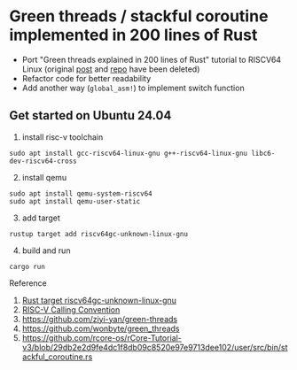 # Green threads / stackful coroutine implemented in 200 lines of Rust
- Port "Green threads explained in 200 lines of Rust" tutorial to RISCV64 Linux (original [post](https://cfsamson.gitbook.io/green-threads-explained-in-200-lines-of-rust) and [repo](https://github.com/cfsamson/example-greenthreads) have been deleted)
- Refactor code for better readability
- Add another way (`global_asm!`) to implement switch function

## Get started on Ubuntu 24.04
1. install risc-v toolchain
```
sudo apt install gcc-riscv64-linux-gnu g++-riscv64-linux-gnu libc6-dev-riscv64-cross
```

2. install qemu
```
sudo apt install qemu-system-riscv64
sudo apt install qemu-user-static
```

3. add target
```
rustup target add riscv64gc-unknown-linux-gnu
```

4. build and run
```
cargo run
```

Reference
1. [Rust target riscv64gc-unknown-linux-gnu](https://doc.rust-lang.org/nightly/rustc/platform-support/riscv64gc-unknown-linux-gnu.html)
2. [RISC-V Calling Convention](https://riscv.org/wp-content/uploads/2015/01/riscv-calling.pdf)
3. https://github.com/ziyi-yan/green-threads
4. https://github.com/wonbyte/green_threads
5. https://github.com/rcore-os/rCore-Tutorial-v3/blob/29db2e2d9fe4dc1f8db09c8520e97e9713dee102/user/src/bin/stackful_coroutine.rs